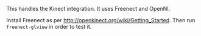This handles the Kinect integration. It uses Freenect and OpenNI.

Install Freenect as per http://openkinect.org/wiki/Getting_Started. Then run `freenect-glview` in order to test it.
